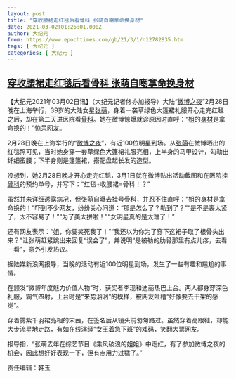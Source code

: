 ```yaml
---
layout: post
title: "穿收腰裙走红毯后看骨科 张萌自嘲拿命换身材"
date: 2021-03-02T01:26:01.000Z
author: 大纪元
from: https://www.epochtimes.com/gb/21/3/1/n12782835.htm
tags: [ 大纪元 ]
categories: [ 大纪元 ]
---
```

<!--1614648361000-->
[穿收腰裙走红毯后看骨科 张萌自嘲拿命换身材](https://www.epochtimes.com/gb/21/3/1/n12782835.htm)
------

<div>
<p>【大纪元2021年03月02日讯】（大纪元记者佟亦加报导）大陆“<a href="https://www.epochtimes.com/gb/tag/%E5%BE%AE%E5%8D%9A%E4%B9%8B%E5%A4%9C.html">微博之夜</a>”2月28日晚在上海举行，39岁的大陆女星<a href="https://www.epochtimes.com/gb/tag/%E5%BC%A0%E8%90%8C.html">张萌</a>，身着一袭草绿色大篷裙礼服开心走完红毯之后，却在第二天进医院看<a href="https://www.epochtimes.com/gb/tag/%E9%AA%A8%E7%A7%91.html">骨科</a>。她在微博惊爆就诊原因时直呼：“姐的<a href="https://www.epochtimes.com/gb/tag/%E8%BA%AB%E6%9D%90.html">身材</a>是拿命换的！”惊呆网友。</p><p>2月28日晚在上海举行的“<a href="https://www.epochtimes.com/gb/tag/%E5%BE%AE%E5%8D%9A%E4%B9%8B%E5%A4%9C.html">微博之夜</a>”，有近100位明星到场。从<a href="https://www.epochtimes.com/gb/tag/%E5%BC%A0%E8%90%8C.html">张萌</a>在微博晒出的红毯照可见，当时她身穿一套草绿色大篷裙礼服亮相，上半身的马甲设计，勾勒出纤细蛮腰；下半身则是篷篷裙，搭配盘起长发的造型。</p><p>没想到，她2月28日晚才开心走完红毯，3月1日就在微博贴出活动截图和在医院挂<a href="https://www.epochtimes.com/gb/tag/%E9%AA%A8%E7%A7%91.html">骨科</a>的预约单号，并写下：“红毯+收腰裙=骨科！？”</p><p>虽然并未详细透露病况，但张萌自曝去挂号骨科，并忍不住直呼：“姐的<a href="https://www.epochtimes.com/gb/tag/%E8%BA%AB%E6%9D%90.html">身材</a>是拿命换的！”吓到不少网友，纷纷关心问道：“那是怎么了？勒到了？”“是不是裹太紧了，太不容易了！”“为了美太拼啦！”“女明星真的是太难了！”</p><p>还有网友表示：“姐，你要笑死我了！”“我还以为你为了穿下这裙子取了根骨头出来？”让张萌赶紧跳出来回复“误会了”，并说明“是被勒的肋骨那里有点儿疼，去看一看”，意外引发热议。</p><p>据陆媒新浪网报导，当晚的活动有近100位明星到场，发生了一些有趣和尴尬的事情。</p><p>在颁发“微博年度魅力价值人物”时，获奖者李现和迪丽热巴上台。两人都身穿深色礼服，霸气四射，上台时是“来势汹汹”的模样，被网友吐槽“好像要去干架的感觉”。</p><p>穿着雾紫千羽裙亮相的宋茜，在签名后从镜头前匆匆路过。虽然穿着高跟鞋，却能大步流星地走路，有如在线演绎“女王着急下班”的戏码，笑翻大票网友。</p><p>报导指，“张萌去年在综艺节目《乘风破浪的姐姐》中走红，有了参加微博之夜的机会，因此想好好表现一下，但有点用力过猛了。”</p><p>责任编辑：韩玉</p>
</div>
